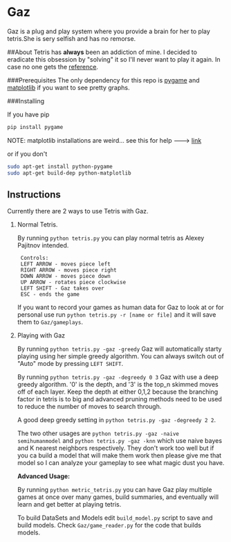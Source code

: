 Gaz
==============
Gaz is a plug and play system where you provide a brain for her to play tetris.She is sery selfish and has no remorse.

##About
Tetris has **always** been an addiction of mine. I decided to eradicate this obsession by "solving" it so I'll never want to play it again. In case no one gets the [reference](http://zim.wikia.com/wiki/Gaz_Membrane). 

###Prerequisites
The only dependency for this repo is [pygame](http://www.pygame.org/wiki/GettingStarted) and [matplotlib](http://matplotlib.org/faq/installing_faq.html) if you want to see pretty graphs.

###Installing

If you have pip
```bash
pip install pygame
```

NOTE: matplotlib installations are weird... see this for help ---> [link](http://stackoverflow.com/questions/9829175/pip-install-matplotlib-error-with-virtualenv)

or if you don't
```bash
sudo apt-get install python-pygame
sudo apt-get build-dep python-matplotlib
```

Instructions
------------

Currently there are 2 ways to use Tetris with Gaz.

1. Normal Tetris.
        
    By running ```python tetris.py``` you can play normal tetris as 
    Alexey Pajitnov intended.
    
        Controls:
        LEFT ARROW - moves piece left
        RIGHT ARROW - moves piece right
        DOWN ARROW - moves piece down
        UP ARROW - rotates piece clockwise
        LEFT SHIFT - Gaz takes over
        ESC - ends the game

    If you want to record your games as human data for Gaz to look at or for personal 
    use run ```python tetris.py -r [name or file]``` and it will save them to ```Gaz/gameplays```. 

2. Playing with Gaz

    By running ```python tetris.py -gaz -greedy``` Gaz will automatically starty playing using her simple greedy algorithm. You can always switch out
    of "Auto" mode by pressing ```LEFT SHIFT```.

    By running ```python tetris.py -gaz -degreedy 0 3``` Gaz with use a deep greedy algorithm. '0' is the depth, and '3' is the top_n skimmed moves off of each layer. Keep the depth at either 0,1,2 because the branching factor in tetris is to big and advanced pruning methods need to be used to reduce the number of moves to search through. 

    A good deep greedy setting in ```python tetris.py -gaz -degreedy 2 2```.

    The two other usages are ```python tetris.py -gaz -naive semihumanmodel``` and ```python tetris.py -gaz -knn``` which use naive bayes and K nearest neighbors respectively. They don't work too well but if you ca build a model that will make them work then please give me that model so I can analyze your gameplay to see what magic dust you have.
    
    **Advanced Usage:**
    
    By running ```python metric_tetris.py``` you can have Gaz play multiple games at once over many games, build summaries, and eventually will learn and get better at playing tetris.

    To build DataSets and Models edit ```build_model.py``` script to save and build models. Check ```Gaz/game_reader.py``` for the code that builds models. 